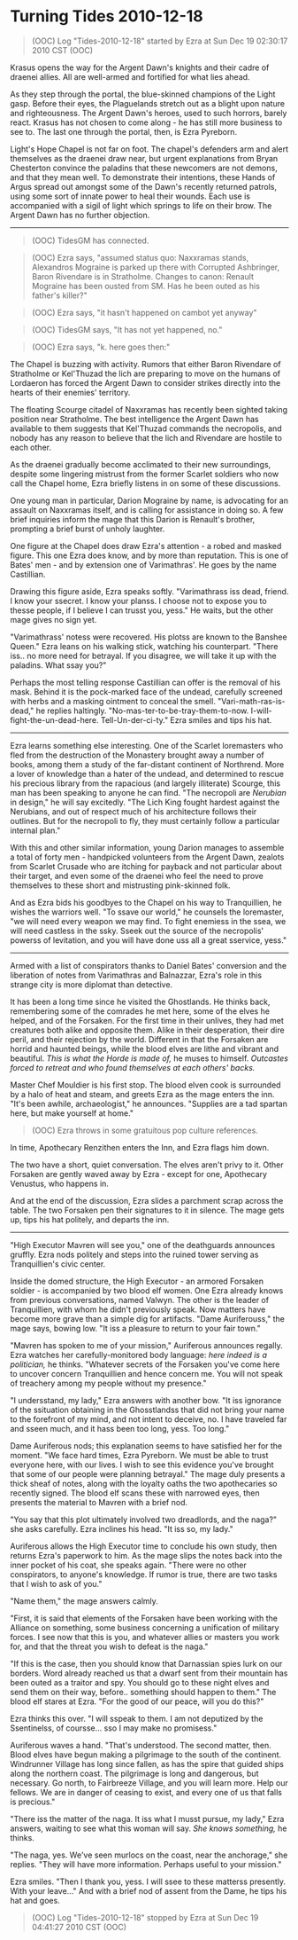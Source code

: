 <!-- TITLE: Turning Tides 2010-12-18 -->
<!-- SUBTITLE: A game log for Turning Tides -->

# Turning Tides 2010-12-18

> (OOC) Log "Tides-2010-12-18" started by Ezra at Sun Dec 19 02:30:17 2010 CST (OOC)

Krasus opens the way for the Argent Dawn's knights and their cadre of draenei allies. All are well-armed and fortified for what lies ahead.

As they step through the portal, the blue-skinned champions of the Light gasp. Before their eyes, the Plaguelands stretch out as a blight upon nature and righteousness. The Argent Dawn's heroes, used to such horrors, barely react. Krasus has not chosen to come along - he has still more business to see to. The last one through the portal, then, is Ezra Pyreborn.

Light's Hope Chapel is not far on foot. The chapel's defenders arm and alert themselves as the draenei draw near, but urgent explanations from Bryan Chesterton convince the paladins that these newcomers are not demons, and that they mean well. To demonstrate their intentions, these Hands of Argus spread out amongst some of the Dawn's recently returned patrols, using some sort of innate power to heal their wounds. Each use is accompanied with a sigil of light which springs to life on their brow. The Argent Dawn has no further objection.

---

> (OOC) TidesGM has connected.

> (OOC) Ezra says, "assumed status quo: Naxxramas stands, Alexandros Mograine is parked up there with Corrupted Ashbringer, Baron Rivendare is in Stratholme. Changes to canon: Renault Mograine has been ousted from SM. Has he been outed as his father's killer?"

> (OOC) Ezra says, "it hasn't happened on cambot yet anyway"

> (OOC) TidesGM says, "It has not yet happened, no."

> (OOC) Ezra says, "k. here goes then:"

The Chapel is buzzing with activity. Rumors that either Baron Rivendare of Stratholme or Kel'Thuzad the lich are preparing to move on the humans of Lordaeron has forced the Argent Dawn to consider strikes directly into the hearts of their enemies' territory.

The floating Scourge citadel of Naxxramas has recently been sighted taking position near Stratholme. The best intelligence the Argent Dawn has available to them suggests that Kel'Thuzad commands the necropolis, and nobody has any reason to believe that the lich and Rivendare are hostile to each other.

As the draenei gradually become acclimated to their new surroundings, despite some lingering mistrust from the former Scarlet soldiers who now call the Chapel home, Ezra briefly listens in on some of these discussions.

One young man in particular, Darion Mograine by name, is advocating for an assault on Naxxramas itself, and is calling for assistance in doing so. A few brief inquiries inform the mage that this Darion is Renault's brother, prompting a brief burst of unholy laughter.

One figure at the Chapel does draw Ezra's attention - a robed and masked figure. This one Ezra does know, and by more than reputation. This is one of Bates' men - and by extension one of Varimathras'. He goes by the name Castillian.

Drawing this figure aside, Ezra speaks softly. "Varimathrass iss dead, friend. I know your ssecret. I know your planss. I choose not to expose you to thesse people, if I believe I can trusst you, yess." He waits, but the other mage gives no sign yet.

"Varimathrass' notess were recovered. His plotss are known to the Banshee Queen." Ezra leans on his walking stick, watching his counterpart. "There iss.. no more need for betrayal. If you disagree, we will take it up with the paladins. What ssay you?"

Perhaps the most telling response Castillian can offer is the removal of his mask. Behind it is the pock-marked face of the undead, carefully screened with herbs and a masking ointment to conceal the smell. "Vari-math-ras-is-dead," he replies haltingly. "No-mas-ter-to-be-tray-them-to-now. I-will-fight-the-un-dead-here. Tell-Un-der-ci-ty." Ezra smiles and tips his hat.

---

Ezra learns something else interesting. One of the Scarlet loremasters who fled from the destruction of the Monastery brought away a number of books, among them a study of the far-distant continent of Northrend. More a lover of knowledge than a hater of the undead, and determined to rescue his precious library from the rapacious (and largely illiterate) Scourge, this man has been speaking to anyone he can find. "The necropoli are _Nerubian_ in design," he will say excitedly. "The Lich King fought hardest against the Nerubians, and out of respect much of his architecture follows their outlines. But for the necropoli to fly, they must certainly follow a particular internal plan."

With this and other similar information, young Darion manages to assemble a total of forty men - handpicked volunteers from the Argent Dawn, zealots from Scarlet Crusade who are itching for payback and not particular about their target, and even some of the draenei who feel the need to prove themselves to these short and mistrusting pink-skinned folk.

And as Ezra bids his goodbyes to the Chapel on his way to Tranquillien, he wishes the warriors well. "To ssave our world," he counsels the loremaster, "we will need every weapon we may find. To fight enemiess in the ssea, we will need castless in the ssky. Sseek out the source of the necropolis' powerss of levitation, and you will have done uss all a great sservice, yess."

---

Armed with a list of conspirators thanks to Daniel Bates' conversion and the liberation of notes from Varimathras and Balnazzar, Ezra's role in this strange city is more diplomat than detective.

It has been a long time since he visited the Ghostlands. He thinks back, remembering some of the comrades he met here, some of the elves he helped, and of the Forsaken. For the first time in their unlives, they had met creatures both alike and opposite them. Alike in their desperation, their dire peril, and their rejection by the world. Different in that the Forsaken are horrid and haunted beings, while the blood elves are lithe and vibrant and beautiful. _This is what the Horde is made of,_ he muses to himself. _Outcastes forced to retreat and who found themselves at each others' backs._

Master Chef Mouldier is his first stop. The blood elven cook is surrounded by a halo of heat and steam, and greets Ezra as the mage enters the inn. "It's been awhile, archaeologist," he announces. "Supplies are a tad spartan here, but make yourself at home."

> (OOC) Ezra throws in some gratuitous pop culture references.

In time, Apothecary Renzithen enters the Inn, and Ezra flags him down.

The two have a short, quiet conversation. The elves aren't privy to it. Other Forsaken are gently waved away by Ezra - except for one, Apothecary Venustus, who happens in.

And at the end of the discussion, Ezra slides a parchment scrap across the table. The two Forsaken pen their signatures to it in silence. The mage gets up, tips his hat politely, and departs the inn.

---

"High Executor Mavren will see you," one of the deathguards announces gruffly. Ezra nods politely and steps into the ruined tower serving as Tranquillien's civic center.

Inside the domed structure, the High Executor - an armored Forsaken soldier - is accompanied by two blood elf women. One Ezra already knows from previous conversations, named Valwyn. The other is the leader of Tranquillien, with whom he didn't previously speak. Now matters have become more grave than a simple dig for artifacts. "Dame Auriferouss," the mage says, bowing low. "It iss a pleasure to return to your fair town."

"Mavren has spoken to me of your mission," Auriferous announces regally. Ezra watches her carefully-monitored body language: _here indeed is a politician,_ he thinks. "Whatever secrets of the Forsaken you've come here to uncover concern Tranquillien and hence concern me. You will not speak of treachery among my people without my presence."

"I undersstand, my lady," Ezra answers with another bow. "It iss ignorance of the ssituation obtaining in the Ghosstlandss that did not bring your name to the forefront of my mind, and not intent to deceive, no. I have traveled far and sseen much, and it hass been too long, yess. Too long."

Dame Auriferous nods; this explanation seems to have satisfied her for the moment. "We face hard times, Ezra Pyreborn. We must be able to trust everyone here, with our lives. I wish to see this evidence you've brought that some of our people were planning betrayal." The mage duly presents a thick sheaf of notes, along with the loyalty oaths the two apothecaries so recently signed. The blood elf scans these with narrowed eyes, then presents the material to Mavren with a brief nod.

"You say that this plot ultimately involved two dreadlords, and the naga?" she asks carefully. Ezra inclines his head. "It iss so, my lady."

Auriferous allows the High Executor time to conclude his own study, then returns Ezra's paperwork to him. As the mage slips the notes back into the inner pocket of his coat, she speaks again. "There were no other conspirators, to anyone's knowledge. If rumor is true, there are two tasks that I wish to ask of you."

"Name them," the mage answers calmly.

"First, it is said that elements of the Forsaken have been working with the Alliance on something, some business concerning a unification of military forces. I see now that this is you, and whatever allies or masters you work for, and that the threat you wish to defeat is the naga."

"If this is the case, then you should know that Darnassian spies lurk on our borders. Word already reached us that a dwarf sent from their mountain has been outed as a traitor and spy. You should go to these night elves and send them on their way, before.. something should happen to them." The blood elf stares at Ezra. "For the good of our peace, will you do this?"

Ezra thinks this over. "I will sspeak to them. I am not deputized by the Ssentinelss, of coursse... sso I may make no promisess."

Auriferous waves a hand. "That's understood. The second matter, then. Blood elves have begun making a pilgrimage to the south of the continent. Windrunner Village has long since fallen, as has the spire that guided ships along the northern coast. The pilgrimage is long and dangerous, but necessary. Go north, to Fairbreeze Village, and you will learn more. Help our fellows. We are in danger of ceasing to exist, and every one of us that falls is precious."

"There iss the matter of the naga. It iss what I musst pursue, my lady," Ezra answers, waiting to see what this woman will say. _She knows something,_ he thinks.

"The naga, yes. We've seen murlocs on the coast, near the anchorage," she replies. "They will have more information. Perhaps useful to your mission."

Ezra smiles. "Then I thank you, yess. I will ssee to these matterss presently. With your leave..." And with a brief nod of assent from the Dame, he tips his hat and goes.

> (OOC) Log "Tides-2010-12-18" stopped by Ezra at Sun Dec 19 04:41:27 2010 CST (OOC)